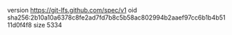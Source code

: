 version https://git-lfs.github.com/spec/v1
oid sha256:2b10a10a6378c8fe2ad7fd7b8c5b58ac802994b2aaef97cc6b1b4b5111d0f4f8
size 5334
